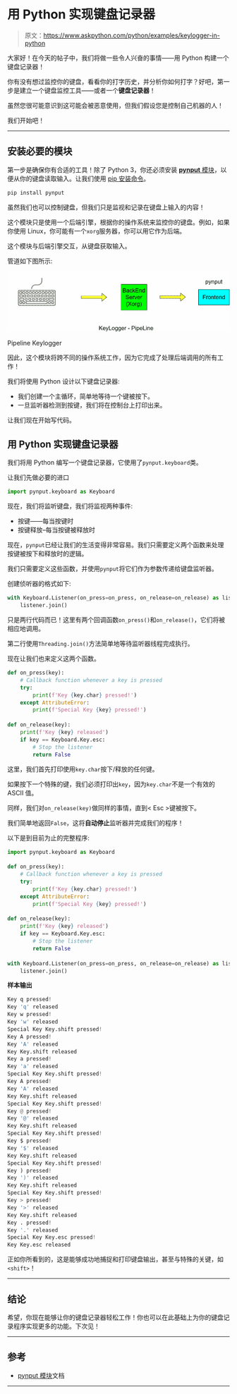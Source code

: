 # 用 Python 实现键盘记录器

> 原文：<https://www.askpython.com/python/examples/keylogger-in-python>

大家好！在今天的帖子中，我们将做一些令人兴奋的事情——用 Python 构建一个键盘记录器！

你有没有想过监控你的键盘，看看你的打字历史，并分析你如何打字？好吧，第一步是建立一个键盘监控工具——或者一个**键盘记录器**！

虽然您很可能意识到这可能会被恶意使用，但我们假设您是控制自己机器的人！

我们开始吧！

* * *

## 安装必要的模块

第一步是确保你有合适的工具！除了 Python 3，你还必须安装 [**pynput** 模块](https://pynput.readthedocs.io/en/latest/)，以便从你的键盘读取输入。让我们使用 [pip 安装命令](https://www.askpython.com/python-modules/python-pip)。

```py
pip install pynput

```

虽然我们也可以控制键盘，但我们只是监视和记录在键盘上输入的内容！

这个模块只是使用一个后端引擎，根据你的操作系统来监控你的键盘。例如，如果你使用 Linux，你可能有一个`xorg`服务器，你可以用它作为后端。

这个模块与后端引擎交互，从键盘获取输入。

管道如下图所示:

![Pipeline Keylogger](img/fc30ef308e70090345fea65c9a941d50.png)

Pipeline Keylogger

因此，这个模块将跨不同的操作系统工作，因为它完成了处理后端调用的所有工作！

我们将使用 Python 设计以下键盘记录器:

*   我们创建一个主循环，简单地等待一个键被按下。
*   一旦监听器检测到按键，我们将在控制台上打印出来。

让我们现在开始写代码。

## 用 Python 实现键盘记录器

我们将用 Python 编写一个键盘记录器，它使用了`pynput.keyboard`类。

让我们先做必要的进口

```py
import pynput.keyboard as Keyboard

```

现在，我们将监听键盘，我们将监视两种事件:

*   按键——每当按键时
*   按键释放–每当按键被释放时

现在，`pynput`已经让我们的生活变得非常容易。我们只需要定义两个函数来处理按键被按下和释放时的逻辑。

我们只需要定义这些函数，并使用`pynput`将它们作为参数传递给键盘监听器。

创建侦听器的格式如下:

```py
with Keyboard.Listener(on_press=on_press, on_release=on_release) as listener:
	listener.join()

```

只是两行代码而已！这里有两个回调函数`on_press()`和`on_release()`，它们将被相应地调用。

第二行使用`Threading.join()`方法简单地等待监听器线程完成执行。

现在让我们也来定义这两个函数。

```py
def on_press(key):
	# Callback function whenever a key is pressed
	try:
		print(f'Key {key.char} pressed!')
	except AttributeError:
		print(f'Special Key {key} pressed!')

def on_release(key):
	print(f'Key {key} released')
	if key == Keyboard.Key.esc:
		# Stop the listener
		return False

```

这里，我们首先打印使用`key.char`按下/释放的任何键。

如果按下一个特殊的键，我们必须打印出`key`，因为`key.char`不是一个有效的 ASCII 值。

同样，我们对`on_release(key)`做同样的事情，直到< Esc >键被按下。

我们简单地返回`False`，这将**自动停止**监听器并完成我们的程序！

以下是到目前为止的完整程序:

```py
import pynput.keyboard as Keyboard

def on_press(key):
	# Callback function whenever a key is pressed
	try:
		print(f'Key {key.char} pressed!')
	except AttributeError:
		print(f'Special Key {key} pressed!')

def on_release(key):
	print(f'Key {key} released')
	if key == Keyboard.Key.esc:
		# Stop the listener
		return False

with Keyboard.Listener(on_press=on_press, on_release=on_release) as listener:
	listener.join()

```

**样本输出**

```py
Key q pressed!
Key 'q' released
Key w pressed!
Key 'w' released
Special Key Key.shift pressed!
Key A pressed!
Key 'A' released
Key Key.shift released
Key a pressed!
Key 'a' released
Special Key Key.shift pressed!
Key A pressed!
Key 'A' released
Key Key.shift released
Special Key Key.shift pressed!
Key @ pressed!
Key '@' released
Key Key.shift released
Special Key Key.shift pressed!
Key $ pressed!
Key '$' released
Key Key.shift released
Special Key Key.shift pressed!
Key ) pressed!
Key ')' released
Key Key.shift released
Special Key Key.shift pressed!
Key > pressed!
Key '>' released
Key Key.shift released
Key . pressed!
Key '.' released
Special Key Key.esc pressed!
Key Key.esc released

```

正如你所看到的，这是能够成功地捕捉和打印键盘输出，甚至与特殊的关键，如`<shift>`！

* * *

## 结论

希望，你现在能够让你的键盘记录器轻松工作！你也可以在此基础上为你的键盘记录程序实现更多的功能。下次见！

* * *

## 参考

*   [pynput 模块](https://pynput.readthedocs.io/en/latest/keyboard.html)文档

* * *